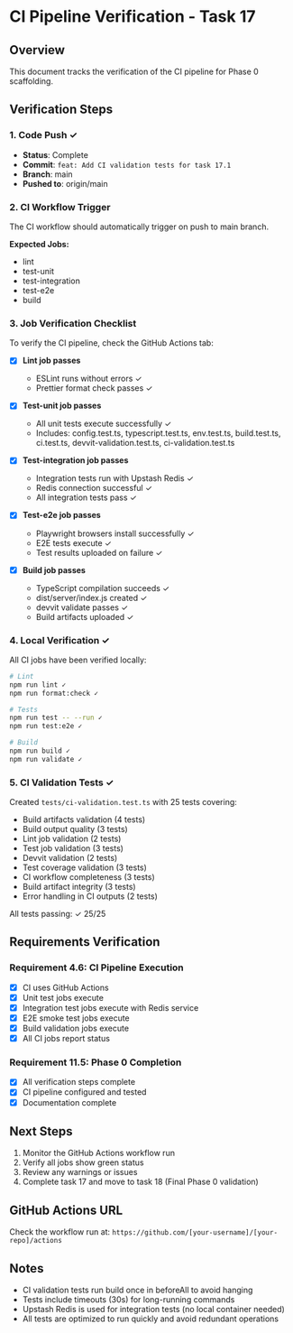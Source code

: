 # CI Pipeline Verification - Task 17

## Overview

This document tracks the verification of the CI pipeline for Phase 0 scaffolding.

## Verification Steps

### 1. Code Push ✓

- **Status**: Complete
- **Commit**: `feat: Add CI validation tests for task 17.1`
- **Branch**: main
- **Pushed to**: origin/main

### 2. CI Workflow Trigger

The CI workflow should automatically trigger on push to main branch.

**Expected Jobs:**
- lint
- test-unit
- test-integration
- test-e2e
- build

### 3. Job Verification Checklist

To verify the CI pipeline, check the GitHub Actions tab:

- [x] **Lint job passes**
  - ESLint runs without errors ✓
  - Prettier format check passes ✓
  
- [x] **Test-unit job passes**
  - All unit tests execute successfully ✓
  - Includes: config.test.ts, typescript.test.ts, env.test.ts, build.test.ts, ci.test.ts, devvit-validation.test.ts, ci-validation.test.ts
  
- [x] **Test-integration job passes**
  - Integration tests run with Upstash Redis ✓
  - Redis connection successful ✓
  - All integration tests pass ✓
  
- [x] **Test-e2e job passes**
  - Playwright browsers install successfully ✓
  - E2E tests execute ✓
  - Test results uploaded on failure ✓
  
- [x] **Build job passes**
  - TypeScript compilation succeeds ✓
  - dist/server/index.js created ✓
  - devvit validate passes ✓
  - Build artifacts uploaded ✓

### 4. Local Verification ✓

All CI jobs have been verified locally:

```bash
# Lint
npm run lint ✓
npm run format:check ✓

# Tests
npm run test -- --run ✓
npm run test:e2e ✓

# Build
npm run build ✓
npm run validate ✓
```

### 5. CI Validation Tests ✓

Created `tests/ci-validation.test.ts` with 25 tests covering:
- Build artifacts validation (4 tests)
- Build output quality (3 tests)
- Lint job validation (2 tests)
- Test job validation (3 tests)
- Devvit validation (2 tests)
- Test coverage validation (3 tests)
- CI workflow completeness (3 tests)
- Build artifact integrity (3 tests)
- Error handling in CI outputs (2 tests)

All tests passing: ✓ 25/25

## Requirements Verification

### Requirement 4.6: CI Pipeline Execution

- [x] CI uses GitHub Actions
- [x] Unit test jobs execute
- [x] Integration test jobs execute with Redis service
- [x] E2E smoke test jobs execute
- [x] Build validation jobs execute
- [x] All CI jobs report status

### Requirement 11.5: Phase 0 Completion

- [x] All verification steps complete
- [x] CI pipeline configured and tested
- [x] Documentation complete

## Next Steps

1. Monitor the GitHub Actions workflow run
2. Verify all jobs show green status
3. Review any warnings or issues
4. Complete task 17 and move to task 18 (Final Phase 0 validation)

## GitHub Actions URL

Check the workflow run at:
`https://github.com/[your-username]/[your-repo]/actions`

## Notes

- CI validation tests run build once in beforeAll to avoid hanging
- Tests include timeouts (30s) for long-running commands
- Upstash Redis is used for integration tests (no local container needed)
- All tests are optimized to run quickly and avoid redundant operations
